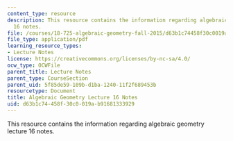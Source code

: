 ```yaml
---
content_type: resource
description: This resource contains the information regarding algebraic geometry lecture
  16 notes.
file: /courses/18-725-algebraic-geometry-fall-2015/d63b1c74458f30c0019ab91681333929_MIT18_725F15_lec16.pdf
file_type: application/pdf
learning_resource_types:
- Lecture Notes
license: https://creativecommons.org/licenses/by-nc-sa/4.0/
ocw_type: OCWFile
parent_title: Lecture Notes
parent_type: CourseSection
parent_uid: 5f85de59-109b-d1ba-1240-11f2f689453b
resourcetype: Document
title: Algebraic Geometry Lecture 16 Notes
uid: d63b1c74-458f-30c0-019a-b91681333929
---
```

This resource contains the information regarding algebraic geometry lecture 16 notes.